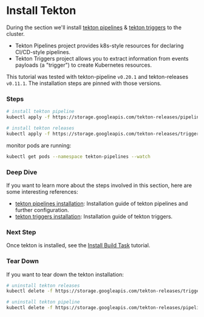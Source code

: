 # Install Tekton

During the section we'll install [tekton pipelines] & [tekton triggers] to the cluster.

* Tekton Pipelines project provides k8s-style resources for declaring CI/CD-style pipelines.
* Tekton Triggers project allows you to extract information from events payloads (a "trigger") to create Kubernetes resources.

[tekton pipelines]: https://github.com/tektoncd/pipeline/blob/master/docs/install.md
[tekton triggers]: https://github.com/tektoncd/triggers/blob/master/docs/install.md

This tutorial was tested with tekton-pipeline `v0.20.1` and tekton-releases `v0.11.1`. The installation steps are pinned with those versions.

### Steps

```sh
# install tekton pipeline
kubectl apply -f https://storage.googleapis.com/tekton-releases/pipeline/previous/v0.20.1/release.yaml

# install tekton releases
kubectl apply -f https://storage.googleapis.com/tekton-releases/triggers/previous/v0.11.1/release.yaml
```

monitor pods are running:

```sh
kubectl get pods --namespace tekton-pipelines --watch
```

### Deep Dive

If you want to learn more about the steps involved in this section, here are some interesting references:

* [tekton pipelines installation](https://github.com/tektoncd/pipeline/blob/master/docs/install.md): Installation guide of tekton pipelines and further configuration.
* [tekton triggers installation](https://github.com/tektoncd/triggers/blob/master/docs/install.md): Installation guide of tekton triggers.

### Next Step

Once tekton is installed, see the [Install Build Task](3.install-build-task.md) tutorial.

### Tear Down

If you want to tear down the tekton installation:

```sh
# uninstall tekton releases
kubectl delete -f https://storage.googleapis.com/tekton-releases/triggers/previous/v0.11.1/release.yaml

# uninstall tekton pipeline
kubectl delete -f https://storage.googleapis.com/tekton-releases/pipeline/previous/v0.20.1/release.yaml
```
